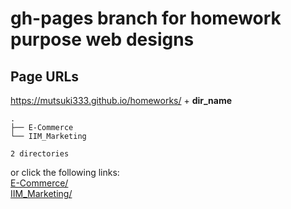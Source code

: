 # gh-pages branch for homework purpose web designs 

## Page URLs 
https://mutsuki333.github.io/homeworks/ + **dir_name** 
```shell
.
├── E-Commerce
└── IIM_Marketing

2 directories
```  

or click the following links:  
[E-Commerce/](https://mutsuki333.github.io/homeworks/E-Commerce/)  
[IIM_Marketing/](https://mutsuki333.github.io/homeworks/IIM_Marketing/)  
